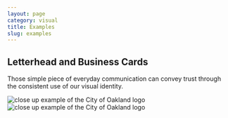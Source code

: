 ```yaml
---
layout: page
category: visual
title: Examples
slug: examples
---
```


## Letterhead and Business Cards

Those simple piece of everyday communication can convey trust through the consistent use of our visual identity.

<img src="{{ site.baseurl }}/img/toolkit/identity/coo-artwork-letterhead.png" alt="close up example of the City of Oakland logo">

<img src="{{ site.baseurl }}/img/toolkit/identity/coo-artwork-businesscard.png" alt="close up example of the City of Oakland logo">
